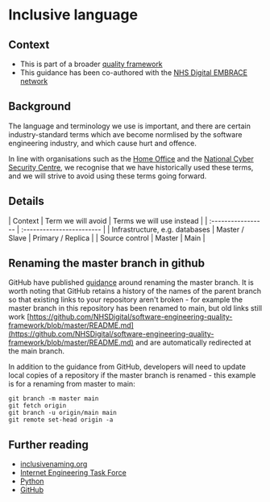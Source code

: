 # Inclusive language

## Context

* This is part of a broader [quality framework](README.md)
* This guidance has been co-authored with the [NHS Digital EMBRACE network](https://digital.nhs.uk/about-nhs-digital/corporate-information-and-documents/staff-networks#ethnic-minorities-broadening-racial-awareness-and-cultural-exchange-embrace-)

## Background

The language and terminology we use is important, and there are certain industry-standard terms which ave become normlised by the software engineering industry, and which cause hurt and offence. 

In line with organisations such as the [Home Office](https://hodigital.blog.gov.uk/2020/07/23/not-a-black-and-white-issue-using-racially-neutral-terms-in-technology/) and the [National Cyber Security Centre](https://www.ncsc.gov.uk/blog-post/terminology-its-not-black-and-white), we recognise that we have historically used these terms, and we will strive to avoid using these terms going forward.

## Details

| Context | Term we will avoid | Terms we will use instead | 
| :----------------- | :------------------------ |
| Infrastructure, e.g. databases | Master / Slave                | Primary / Replica                       | 
| Source control | Master                 | Main                       | 

## Renaming the master branch in github

GitHub have published [guidance](https://github.com/github/renaming) around renaming the master branch. It is worth noting that GitHub retains a history of the names of the parent branch so that existing links to your repository aren't broken - for example the master branch in this repository has been renamed to main, but old links still work [https://github.com/NHSDigital/software-engineering-quality-framework/blob/master/README.md](https://github.com/NHSDigital/software-engineering-quality-framework/blob/master/README.md) and are automatically redirected at the main branch.

In addition to the guidance from GitHub, developers will need to update local copies of a repository if the master branch is renamed - this example is for a renaming from master to main:

```
git branch -m master main
git fetch origin
git branch -u origin/main main
git remote set-head origin -a
```
## Further reading

* [inclusivenaming.org](https://inclusivenaming.org/word-lists/overview/)
* [Internet Engineering Task Force](https://datatracker.ietf.org/doc/draft-knodel-terminology/)
* [Python](https://bugs.python.org/issue34605)
* [GitHub](https://github.com/github/renaming)

